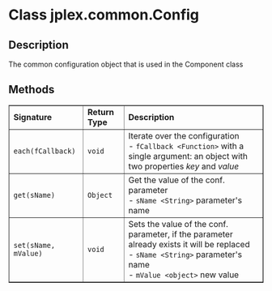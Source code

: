 # Class **jplex.common.Config** #

## Description ##
The common configuration object that is used in the Component class





## Methods ##
<table cellpadding='5' border='1' cellspacing='0'>
<tr><td> <b>Signature</b> </td><td> <b>Return Type</b> </td><td> <b>Description</b> </td></tr>
<tr><td> <code>each(fCallback)</code> </td><td> <code>void</code> </td><td> Iterate over the configuration<br />  - <code>fCallback &lt;Function&gt;</code> with a single argument: an object with two properties <em>key</em> and <em>value</em><br /></td></tr>
<tr><td> <code>get(sName)</code> </td><td> <code>Object</code> </td><td> Get the value of the conf. parameter<br />  - <code>sName &lt;String&gt;</code> parameter's name<br /></td></tr>
<tr><td> <code>set(sName, mValue)</code> </td><td> <code>void</code> </td><td> Sets the value of the conf. parameter, if the parameter already exists it will be replaced<br />  - <code>sName &lt;String&gt;</code> parameter's name<br /> - <code>mValue &lt;object&gt;</code> new value<br /></td></tr>

</table>
